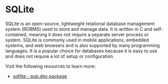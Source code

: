 # SQLite

SQLite is an open-source, lightweight relational database management system (RDBMS) used to store and manage data. It is written in C and self-contained, meaning it does not require a separate server process or system. SQLite is commonly used in mobile applications, embedded systems, and web browsers and is also supported by many programming languages. It is a popular choice for databases because it is easy to use and does not require a lot of setup or configuration.

Visit the following resources to learn more:

- [sqflite - pub.dev package](https://pub.dev/packages/sqflite)